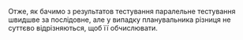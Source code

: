 Отже, як бачимо з результатов тестування паралельне тестування швидшве за послідовне, але у випадку планувальника різниця не суттєво відрізняються, щоб її обчислювати.